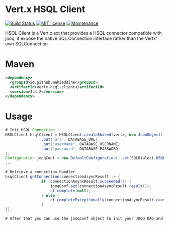 # Vert.x HSQL Client  
[![Build Status](https://travis-ci.org/mahieddine/vertx-hsql-client.svg?branch=master)](https://travis-ci.org/mahieddine/vertx-hsql-client)
[![MIT license](https://img.shields.io/badge/License-MIT-blue.svg)](https://lbesson.mit-license.org/)
[![Maintenance](https://img.shields.io/badge/Maintained%3F-yes-green.svg)](https://github.com/mahieddine/vertx-hsql-client/graphs/commit-activity)    

HSQL Client is a Vert.x ext that provides a HSQL connector compatible with jooq, it expose the native SQL.Connection interface rather than the Vertx' own SQLConnection

# Maven

```xml
<dependency>
  <groupId>io.github.mahieddine</groupId>
  <artifactId>vertx-hsql-client</artifactId>
  <version>3.4.2</version>
</dependency>
```

# Usage
```java
# Init HSQL Connection
HSQLClient hsqlClient = HSQLClient.createShared(vertx, new JsonObject()
                .put("url", DATABASE_URL)
                .put("username", DATABASE_USERNAME)
                .put("password", DATABASE_PASSWORD)
);
Configuration jooqConf = new DefaultConfiguration().set(SQLDialect.HSQLDB);
...

# Retrieve a connection handler
hsqlClient.getConnection(connectionAsyncResult -> {
                if (connectionAsyncResult.succeeded()) {
                    jooqConf.set(connectionAsyncResult.result());
                    cf.complete(null);
                } else {
                    cf.completeExceptionally(connectionAsyncResult.cause());
                }
});

# After that you can use the jooqConf object to init your JOOQ DAO and perform your requests normally :) 

```
